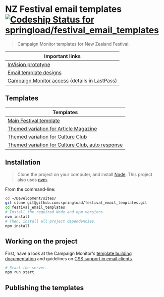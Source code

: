 # NZ Festival email templates [![Codeship Status for springload/festival_email_templates](https://app.codeship.com/projects/a73e1ac0-7051-0135-accf-6ebbf3e26980/status?branch=master)](https://app.codeship.com/projects/243065)

> Campaign Monitor templates for New Zealand Festival.

|Important links|
|---------------|
|[InVision prototype](https://projects.invisionapp.com/share/JFD9BW23Z#/screens/250977766)|
|[Email template designs](https://www.dropbox.com/work/_Clients/NZ%20Festival/NZF934%20-%20Website%20Update/_Assets/Design/EDM%20template)|
|[Campaign Monitor access](https://nzfestival.createsend.com/templates) (details in LastPass)|

## Templates

| Templates |
|-----------|
|[Main Festival template](templates/main-festival) |
|[Themed variation for Article Magazine](templates/article-magazine) |
|[Themed variation for Culture Club](templates/culture-club) |
|[Themed variation for Culture Club, auto response](templates/culture-club-auto-response) |

## Installation

> Clone the project on your computer, and install [Node](https://nodejs.org). This project also uses [nvm](https://github.com/creationix/nvm).

From the command-line:

```sh
cd ~/Development/sites/
git clone git@github.com:springload/festival_email_templates.git
cd festival_email_templates
# Install the required Node and npm versions.
nvm install
# Then, install all project dependencies.
npm install
```

## Working on the project

First, have a look at the Campaign Monitor's [template building documentation](https://www.campaignmonitor.com/create/) and guidelines on [CSS support in email clients](https://www.campaignmonitor.com/css/).

```sh
# Start the server.
npm run start
```

## Publishing the templates
